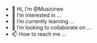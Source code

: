 - 👋 Hi, I’m @Musicirwe
- 👀 I’m interested in ...
- 🌱 I’m currently learning ...
- 💞️ I’m looking to collaborate on ...
- 📫 How to reach me ...

<!---
Musicirwe/Musicirwe is a ✨ special ✨ repository because its `README.md` (this file) appears on your GitHub profile.
You can click the Preview link to take a look at your changes.
--->
